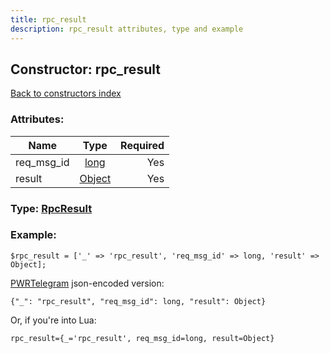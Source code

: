 ```yaml
---
title: rpc_result
description: rpc_result attributes, type and example
---
```

## Constructor: rpc\_result  
[Back to constructors index](index.md)



### Attributes:

| Name     |    Type       | Required |
|----------|:-------------:|---------:|
|req\_msg\_id|[long](../types/long.md) | Yes|
|result|[Object](../types/Object.md) | Yes|



### Type: [RpcResult](../types/RpcResult.md)


### Example:

```
$rpc_result = ['_' => 'rpc_result', 'req_msg_id' => long, 'result' => Object];
```  

[PWRTelegram](https://pwrtelegram.xyz) json-encoded version:

```
{"_": "rpc_result", "req_msg_id": long, "result": Object}
```


Or, if you're into Lua:  


```
rpc_result={_='rpc_result', req_msg_id=long, result=Object}

```


